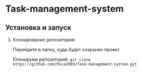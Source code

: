 # Task-management-system

## Установка и запуск

1. Клонирование репозитория:
   
   Перейдите в папку, куда будет сохранен проект.
   
   Клонируем репозиторий:
   `git clone https://github.com/Peca2003/Task-management-system.git`
